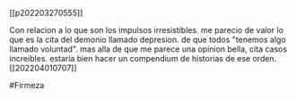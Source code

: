 [[p202203270555]]

Con relacion a lo que son los impulsos irresistibles. me parecio de valor lo que es la cita del demonio llamado depresion. de que todos "tenemos algo llamado voluntad". mas alla de que me parece una opinion bella, cita casos increibles. estaria bien hacer un compendium de historias de ese orden. 
[[202204010707]]

#Firmeza 
